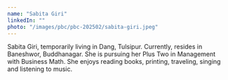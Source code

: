 ```yaml
---
name: "Sabita Giri"
linkedIn: ""
photo: "/images/pbc/pbc-202502/sabita-giri.jpeg"
---
```


Sabita Giri, temporarily living in Dang, Tulsipur. Currently, resides in Baneshwor, Buddhanagar. She is pursuing her Plus Two in Management with Business Math. She enjoys reading books, printing, traveling, singing and listening to music.
